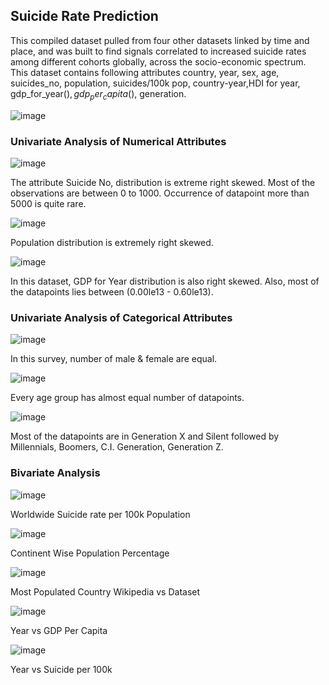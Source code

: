 ## Suicide Rate Prediction
This compiled dataset pulled from four other datasets linked by time and place, and was built to find signals correlated to increased suicide rates among different cohorts globally, across the socio-economic spectrum. This dataset contains following attributes country, year, sex, age, suicides_no, population, suicides/100k pop, country-year,HDI for year, gdp_for_year($), gdp_per_capita($), generation.

![image](https://github.com/arghyadeep97/Suicide-Rate-Prediction/assets/70284387/d8ae04b5-7e37-4616-95c7-98299fc195e8)

### Univariate Analysis of Numerical Attributes


![image](https://github.com/arghyadeep97/Suicide-Rate-Prediction/assets/70284387/8fe5b930-6425-4c43-98e7-40bae95fa469)

The attribute Suicide No, distribution is extreme right skewed. Most of the observations are between 0 to 1000. Occurrence of datapoint more than 5000 is quite rare.

![image](https://github.com/arghyadeep97/Suicide-Rate-Prediction/assets/70284387/0955923a-f55f-48ed-a771-a6e2c7076166)

Population distribution is extremely right skewed.

![image](https://github.com/arghyadeep97/Suicide-Rate-Prediction/assets/70284387/a51434bf-c856-4479-87a5-8ee188ef9899)

In this dataset, GDP for Year distribution is also right skewed. Also, most of the datapoints lies between (0.00le13 - 0.60le13).

### Univariate Analysis of Categorical Attributes


![image](https://github.com/arghyadeep97/Suicide-Rate-Prediction/assets/70284387/10335868-17f9-4545-9511-500e5e45893e)

In this survey, number of male & female are equal.

![image](https://github.com/arghyadeep97/Suicide-Rate-Prediction/assets/70284387/01d0ebe2-b955-48df-abc0-97e3c6360e5b)

Every age group has almost equal number of datapoints.

![image](https://github.com/arghyadeep97/Suicide-Rate-Prediction/assets/70284387/593ff9fb-8bab-431f-8346-92ac8d65a874)

Most of the datapoints are in Generation X and Silent followed by Millennials, Boomers, C.I. Generation, Generation Z.

### Bivariate Analysis

![image](https://github.com/arghyadeep97/Suicide-Rate-Prediction/assets/70284387/54ecf36f-0264-4f8a-bf01-82c0501d3ddb)

Worldwide Suicide rate per 100k Population

![image](https://github.com/arghyadeep97/Suicide-Rate-Prediction/assets/70284387/37b71c78-1003-4acb-ba99-a54bd918cefe)

Continent Wise Population Percentage

![image](https://github.com/arghyadeep97/Suicide-Rate-Prediction/assets/70284387/e3ee243d-93e5-4f61-93b2-281fd4e0f48f)

Most Populated Country Wikipedia vs Dataset

![image](https://github.com/arghyadeep97/Suicide-Rate-Prediction/assets/70284387/a3251280-704f-4683-89a3-591c64b4c205)

Year vs GDP Per Capita

![image](https://github.com/arghyadeep97/Suicide-Rate-Prediction/assets/70284387/eec312e9-50ba-436f-a764-d1f41de5dffa)

Year vs Suicide per 100k




